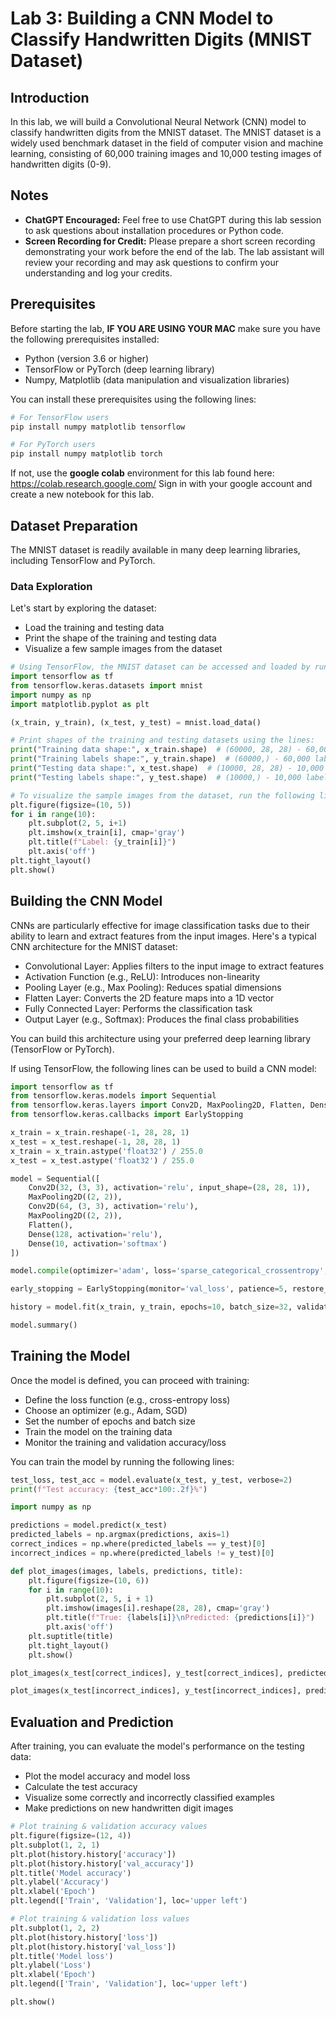 # Lab 3: Building a CNN Model to Classify Handwritten Digits (MNIST Dataset)

## Introduction

In this lab, we will build a Convolutional Neural Network (CNN) model to classify handwritten digits from the MNIST dataset. The MNIST dataset is a widely used benchmark dataset in the field of computer vision and machine learning, consisting of 60,000 training images and 10,000 testing images of handwritten digits (0-9).

## Notes

- **ChatGPT Encouraged:** Feel free to use ChatGPT during this lab session to ask questions about installation procedures or Python code.
- **Screen Recording for Credit:** Please prepare a short screen recording demonstrating your work before the end of the lab. The lab assistant will review your recording and may ask questions to confirm your understanding and log your credits.

## Prerequisites

Before starting the lab, **IF YOU ARE USING YOUR MAC** make sure you have the following prerequisites installed:
- Python (version 3.6 or higher)
- TensorFlow or PyTorch (deep learning library)
- Numpy, Matplotlib (data manipulation and visualization libraries)

You can install these prerequisites using the following lines:

```bash
# For TensorFlow users
pip install numpy matplotlib tensorflow

# For PyTorch users
pip install numpy matplotlib torch
```

If not, use the **google colab** environment for this lab found here: https://colab.research.google.com/ 
Sign in with your google account and create a new notebook for this lab.

## Dataset Preparation

The MNIST dataset is readily available in many deep learning libraries, including TensorFlow and PyTorch. 

### Data Exploration

Let's start by exploring the dataset:
- Load the training and testing data
- Print the shape of the training and testing data
- Visualize a few sample images from the dataset

```python
# Using TensorFlow, the MNIST dataset can be accessed and loaded by running the lines:
import tensorflow as tf
from tensorflow.keras.datasets import mnist
import numpy as np
import matplotlib.pyplot as plt

(x_train, y_train), (x_test, y_test) = mnist.load_data()

# Print shapes of the training and testing datasets using the lines:
print("Training data shape:", x_train.shape)  # (60000, 28, 28) - 60,000 images of size 28x28 pixels
print("Training labels shape:", y_train.shape)  # (60000,) - 60,000 labels (digits 0-9) 
print("Testing data shape:", x_test.shape)  # (10000, 28, 28) - 10,000 images of size 28x28 pixels
print("Testing labels shape:", y_test.shape)  # (10000,) - 10,000 labels (digits 0-9)

# To visualize the sample images from the dataset, run the following lines:
plt.figure(figsize=(10, 5))
for i in range(10):
    plt.subplot(2, 5, i+1)
    plt.imshow(x_train[i], cmap='gray')
    plt.title(f"Label: {y_train[i]}")
    plt.axis('off')
plt.tight_layout()
plt.show()
```

## Building the CNN Model

CNNs are particularly effective for image classification tasks due to their ability to learn and extract features from the input images. Here's a typical CNN architecture for the MNIST dataset:

- Convolutional Layer: Applies filters to the input image to extract features
- Activation Function (e.g., ReLU): Introduces non-linearity
- Pooling Layer (e.g., Max Pooling): Reduces spatial dimensions
- Flatten Layer: Converts the 2D feature maps into a 1D vector
- Fully Connected Layer: Performs the classification task
- Output Layer (e.g., Softmax): Produces the final class probabilities

You can build this architecture using your preferred deep learning library (TensorFlow or PyTorch).
    
If using TensorFlow, the following lines can be used to build a CNN model:

```python
import tensorflow as tf
from tensorflow.keras.models import Sequential
from tensorflow.keras.layers import Conv2D, MaxPooling2D, Flatten, Dense
from tensorflow.keras.callbacks import EarlyStopping

x_train = x_train.reshape(-1, 28, 28, 1)
x_test = x_test.reshape(-1, 28, 28, 1)
x_train = x_train.astype('float32') / 255.0
x_test = x_test.astype('float32') / 255.0

model = Sequential([
    Conv2D(32, (3, 3), activation='relu', input_shape=(28, 28, 1)),
    MaxPooling2D((2, 2)),
    Conv2D(64, (3, 3), activation='relu'),
    MaxPooling2D((2, 2)),
    Flatten(),
    Dense(128, activation='relu'),
    Dense(10, activation='softmax')
])

model.compile(optimizer='adam', loss='sparse_categorical_crossentropy', metrics=['accuracy'])

early_stopping = EarlyStopping(monitor='val_loss', patience=5, restore_best_weights=True)

history = model.fit(x_train, y_train, epochs=10, batch_size=32, validation_split=0.1, callbacks=[early_stopping])

model.summary()
```

## Training the Model

Once the model is defined, you can proceed with training:
- Define the loss function (e.g., cross-entropy loss)
- Choose an optimizer (e.g., Adam, SGD)
- Set the number of epochs and batch size
- Train the model on the training data
- Monitor the training and validation accuracy/loss

You can train the model by running the following lines:

```python
test_loss, test_acc = model.evaluate(x_test, y_test, verbose=2)
print(f"Test accuracy: {test_acc*100:.2f}%")

import numpy as np

predictions = model.predict(x_test)
predicted_labels = np.argmax(predictions, axis=1)
correct_indices = np.where(predicted_labels == y_test)[0]
incorrect_indices = np.where(predicted_labels != y_test)[0]

def plot_images(images, labels, predictions, title):
    plt.figure(figsize=(10, 6))
    for i in range(10):
        plt.subplot(2, 5, i + 1)
        plt.imshow(images[i].reshape(28, 28), cmap='gray')
        plt.title(f"True: {labels[i]}\nPredicted: {predictions[i]}")
        plt.axis('off')
    plt.suptitle(title)
    plt.tight_layout()
    plt.show()

plot_images(x_test[correct_indices], y_test[correct_indices], predicted_labels[correct_indices], title="Correctly Classified Examples")

plot_images(x_test[incorrect_indices], y_test[incorrect_indices], predicted_labels[incorrect_indices], title="Incorrectly Classified Examples")
```

## Evaluation and Prediction

After training, you can evaluate the model's performance on the testing data:
- Plot the model accuracy and model loss
- Calculate the test accuracy
- Visualize some correctly and incorrectly classified examples
- Make predictions on new handwritten digit images

```python
# Plot training & validation accuracy values
plt.figure(figsize=(12, 4))
plt.subplot(1, 2, 1)
plt.plot(history.history['accuracy'])
plt.plot(history.history['val_accuracy'])
plt.title('Model accuracy')
plt.ylabel('Accuracy')
plt.xlabel('Epoch')
plt.legend(['Train', 'Validation'], loc='upper left')

# Plot training & validation loss values
plt.subplot(1, 2, 2)
plt.plot(history.history['loss'])
plt.plot(history.history['val_loss'])
plt.title('Model loss')
plt.ylabel('Loss')
plt.xlabel('Epoch')
plt.legend(['Train', 'Validation'], loc='upper left')

plt.show()
```
